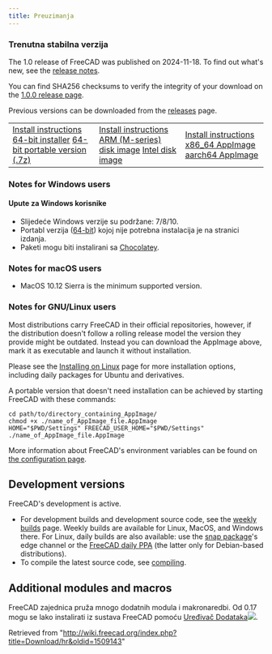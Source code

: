 ```yaml
---
title: Preuzimanja
---
```

### Trenutna stabilna verzija

The 1.0 release of FreeCAD was published on 2024-11-18. To find out what's new, see the [release notes](/Release_notes_1.0 "Release notes 1.0").

You can find SHA256 checksums to verify the integrity of your download on the [1.0.0 release page](https://github.com/FreeCAD/FreeCAD/releases/tag/1.0.0).

Previous versions can be downloaded from the [releases](https://github.com/FreeCAD/FreeCAD/releases) page.

|  |  |  |
| --- | --- | --- |
| [Install instructions](/Installing_on_Windows "Installing on Windows")  [64-bit installer](https://github.com/FreeCAD/FreeCAD/releases/download/1.0.0/FreeCAD_1.0.0-conda-Windows-x86_64-installer-1.exe)  [64-bit portable version (.7z)](https://github.com/FreeCAD/FreeCAD/releases/download/1.0.0/FreeCAD_1.0.0-conda-Windows-x86_64-py311.7z) | [Install instructions](/Installing_on_Mac "Installing on Mac")  [ARM (M-series) disk image](https://github.com/FreeCAD/FreeCAD/releases/download/1.0.0/FreeCAD_1.0.0-conda-macOS-arm64-py311.dmg)  [Intel disk image](https://github.com/FreeCAD/FreeCAD/releases/download/1.0.0/FreeCAD_1.0.0-conda-macOS-x86_64-py311.dmg) | [Install instructions](/Installing_on_Linux "Installing on Linux")  [x86\_64 AppImage](https://github.com/FreeCAD/FreeCAD/releases/download/1.0.0/FreeCAD_1.0.0-conda-Linux-x86_64-py311.AppImage)  [aarch64 AppImage](https://github.com/FreeCAD/FreeCAD/releases/download/1.0.0/FreeCAD_1.0.0-conda-Linux-aarch64-py311.AppImage) |

### Notes for Windows users

#### Upute za Windows korisnike

* Slijedeće Windows verzije su podržane: 7/8/10.
* Portabl verzija ([64-bit](https://github.com/FreeCAD/FreeCAD/releases/download/0.19.2/FreeCAD-0.19.2.7b5e18a-WIN-x64-portable1.7z)) kojoj nije potrebna instalacija je na stranici izdanja.
* Paketi mogu biti instalirani sa [Chocolatey](https://chocolatey.org/packages/freecad).

### Notes for macOS users

* MacOS 10.12 Sierra is the minimum supported version.

### Notes for GNU/Linux users

Most distributions carry FreeCAD in their official repositories, however, if the distribution doesn't follow a rolling release model the version they provide might be outdated. Instead you can download the AppImage above, mark it as executable and launch it without installation.

Please see the [Installing on Linux](/Installing_on_Linux "Installing on Linux") page for more installation options, including daily packages for Ubuntu and derivatives.

A portable version that doesn't need installation can be achieved by starting FreeCAD with these commands:

```
cd path/to/directory_containing_AppImage/
chmod +x ./name_of_AppImage_file.AppImage
HOME="$PWD/Settings" FREECAD_USER_HOME="$PWD/Settings" ./name_of_AppImage_file.AppImage

```

More information about FreeCAD's environment variables can be found on [the configuration page](/Start_up_and_Configuration#Environment_variables "Start up and Configuration").

## Development versions

FreeCAD's development is active.

* For development builds and development source code, see the [weekly builds](https://github.com/FreeCAD/FreeCAD-Bundle/releases/tag/weekly-builds) page. Weekly builds are available for Linux, MacOS, and Windows there. For Linux, daily builds are also available: use the [snap package](/Ubuntu_Snap "Ubuntu Snap")'s edge channel or the [FreeCAD daily PPA](https://launchpad.net/~freecad-maintainers/+archive/ubuntu/freecad-daily) (the latter only for Debian-based distributions).
* To compile the latest source code, see [compiling](/Compiling "Compiling").

## Additional modules and macros

FreeCAD zajednica pruža mnogo dodatnih modula i makronaredbi. Od 0.17 mogu se lako instalirati iz sustava FreeCAD pomoću [Uređivač Dodataka](/Std_AddonMgr/hr "Std AddonMgr/hr")![](/images/Std_AddonMgr.svg).

Retrieved from "<http://wiki.freecad.org/index.php?title=Download/hr&oldid=1509143>"